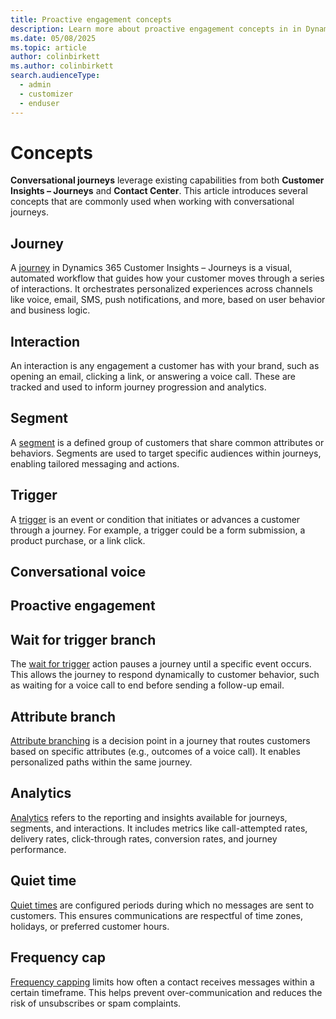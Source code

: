 ```yaml
---
title: Proactive engagement concepts
description: Learn more about proactive engagement concepts in in Dynamics 365 Customer Insights - Journeys.
ms.date: 05/08/2025
ms.topic: article
author: colinbirkett
ms.author: colinbirkett
search.audienceType: 
  - admin
  - customizer
  - enduser
---
```


# Concepts

**Conversational journeys** leverage existing capabilities from both **Customer Insights – Journeys** and **Contact Center**. This article introduces several concepts that are commonly used when working with conversational journeys.

## Journey
A [journey](https://learn.microsoft.com/en-us/dynamics365/customer-insights/journeys/journeys-overview) in Dynamics 365 Customer Insights – Journeys is a visual, automated workflow that guides how your customer moves through a series of interactions. It orchestrates personalized experiences across channels like voice, email, SMS, push notifications, and more, based on user behavior and business logic.

## Interaction
An interaction is any engagement a customer has with your brand, such as opening an email, clicking a link, or answering a voice call. These are tracked and used to inform journey progression and analytics.

## Segment
A [segment](https://learn.microsoft.com/en-us/dynamics365/customer-insights/journeys/real-time-marketing-segments) is a defined group of customers that share common attributes or behaviors. Segments are used to target specific audiences within journeys, enabling tailored messaging and actions.

## Trigger
A [trigger](https://learn.microsoft.com/en-us/dynamics365/customer-insights/journeys/real-time-marketing-trigger-based-journey) is an event or condition that initiates or advances a customer through a journey. For example, a trigger could be a form submission, a product purchase, or a link click.

## Conversational voice

## Proactive engagement

## Wait for trigger branch
The [wait for trigger](https://learn.microsoft.com/en-us/dynamics365/customer-insights/journeys/add-action#wait-for-trigger-branch) action pauses a journey until a specific event occurs. This allows the journey to respond dynamically to customer behavior, such as waiting for a voice call to end before sending a follow-up email.

## Attribute branch
[Attribute branching](https://learn.microsoft.com/en-us/dynamics365/customer-insights/journeys/add-action#attribute-branch) is a decision point in a journey that routes customers based on specific attributes (e.g., outcomes of a voice call). It enables personalized paths within the same journey.

## Analytics
[Analytics](https://learn.microsoft.com/en-us/dynamics365/customer-insights/journeys/analytics-overview) refers to the reporting and insights available for journeys, segments, and interactions. It includes metrics like call-attempted rates, delivery rates, click-through rates, conversion rates, and journey performance.

## Quiet time
[Quiet times](https://learn.microsoft.com/en-us/dynamics365/customer-insights/journeys/real-time-marketing-quiet-times) are configured periods during which no messages are sent to customers. This ensures communications are respectful of time zones, holidays, or preferred customer hours.

## Frequency cap
[Frequency capping](https://learn.microsoft.com/en-us/dynamics365/customer-insights/journeys/real-time-marketing-frequency-cap) limits how often a contact receives messages within a certain timeframe. This helps prevent over-communication and reduces the risk of unsubscribes or spam complaints.
